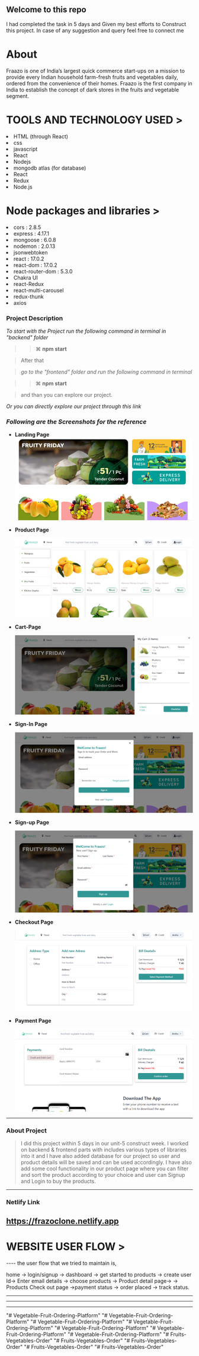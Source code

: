 <h2>Welcome to this repo</h2>
I had completed the task in 5 days and Given my best efforts to Construct this project.
In case of any suggestion and query feel free to connect me

 <h1>About </h1>
Fraazo is one of India’s largest quick commerce start-ups on a mission to provide every Indian household farm-fresh fruits and vegetables daily, ordered from the convenience of their homes. Fraazo is the first company in India to establish the concept of dark stores in the fruits and vegetable segment.
 
 
 <h1>TOOLS AND TECHNOLOGY USED ></h1>
  <li>HTML (through React)</li>
  <li>css</li>
<li>javascript</li>  
<li>React</li>
<li>Nodejs</li>
<li>mongodb atlas (for database)</li>
 <li>React</li>
 <li>Redux</li>
 <li>Node.js</li>

 
 
  <h1>Node packages and libraries ></h1>
 <li>cors : 2.8.5</li>
 <li>express : 4.17.1</li>
 <li>mongoose : 6.0.8</li>
<li>nodemon : 2.0.13</li>
<li>jsonwebtoken</li>
 <li>react : 17.0.2</li>
 <li>react-dom : 17.0.2</li>
 <li>react-router-dom : 5.3.0</li>
  <li>Chakra UI</li>
 <li>react-Redux</li>
  <li>react-multi-carousel</li>
   <li>redux-thunk</li>
   <li>axios</li>
   
 

 



### Project Description

_To start with the Project run the following command in terminal in "backend" folder_

> > ⌘ **npm start**

> After that 

> _go to the "frontend" folder and run the following command in terminal_
 
> > ⌘ **npm start**

>   and than you can explore our project.

_Or you can directly explore our project through this link_
 
 
 ### _Following are the Screenshots for the reference_

- **Landing Page**
  ![Landing Page](IMAGES/Landing.png)

- **Product Page**

  ![Product Page](IMAGES/product.png)


- **Cart-Page**

  ![Cart-Page](IMAGES/Cart.png)
  
- **Sign-In Page**

  ![Sign-In Page](IMAGES/Login.png)
  
- **Sign-up Page**

  ![Sign-In Page](IMAGES/Signup.png)

- **Checkout Page**

  ![Checkout Page](IMAGES/checkout1.png)
  

- **Payment Page**

  ![Payment Page](IMAGES/checkout2.png)


---

### About Project

> I did this project within 5 days in our unit-5 construct week. I worked on backend & frontend parts with includes various types of libraries into it and I have also added database for our project so user and product details will be saved and can be used accordingly. I have also add some cool functionality in our product page where you can filter and sort the product according to your choice and user can Signup and Login to buy the products.

---




### Netlify Link

https://frazoclone.netlify.app
 ------
 <h1>WEBSITE USER FLOW ></h1>
 ----
the user flow that we tried to maintain is,

home -> login/signup -> dashboard -> get started to products -> create user Id-> Enter email details -> choose products -> Product detail page-> -> Products Check out page ->payment status -> order placed -> track status.
 
----
 
---

---
"# Vegetable-Fruit-Ordering-Platform" 
"# Vegetable-Fruit-Ordering-Platform" 
"# Vegetable-Fruit-Ordering-Platform" 
"# Vegetable-Fruit-Ordering-Platform" 
"# Vegetable-Fruit-Ordering-Platform" 
"# Vegetable-Fruit-Ordering-Platform" 
"# Vegetable-Fruit-Ordering-Platform" 
"# Fruits-Vegetables-Order" 
"# Fruits-Vegetables-Order" 
"# Fruits-Vegetables-Order" 
"# Fruits-Vegetables-Order" 
"# Fruits-Vegetables-Order" 
